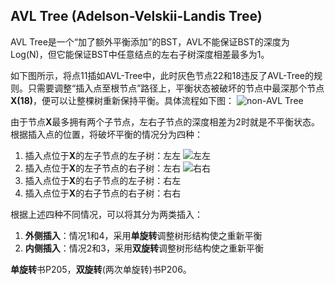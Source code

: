 ## AVL Tree (Adelson-Velskii-Landis Tree)
AVL Tree是一个“加了额外平衡添加”的BST，AVL不能保证BST的深度为Log(N)，但它能保证BST中任意结点的左右子树深度相差最多为1。

如下图所示，将点11插如AVL-Tree中，此时灰色节点22和18违反了AVL-Tree的规则。只需要调整“插入点至根节点”路径上，平衡状态被破坏的节点中最深那个节点**X(18)**，便可以让整棵树重新保持平衡。具体流程如下图：
![non-AVL Tree](https://github.com/leechengpeng/Note/blob/master/Resources/Images/IMG_0003.PNG)

由于节点**X**最多拥有两个子节点，左右子节点的深度相差为2时就是不平衡状态。根据插入点的位置，将破坏平衡的情况分为四种：
1. 插入点位于**X**的左子节点的左子树：左左
![左左](https://github.com/leechengpeng/Note/blob/master/Resources/Images/IMG_0005.PNG)
2. 插入点位于**X**的左子节点的右子树：左右
![右右](https://github.com/leechengpeng/Note/blob/master/Resources/Images/IMG_0006.PNG)
3. 插入点位于**X**的右子节点的左子树：右左
4. 插入点位于**X**的右子节点的右子树：右右

根据上述四种不同情况，可以将其分为两类插入：
1. **外侧插入**：情况1和4，采用**单旋转**调整树形结构使之重新平衡
2. **内侧插入**：情况2和3，采用**双旋转**调整树形结构使之重新平衡

**单旋转**书P205，**双旋转**(两次单旋转)书P206。
